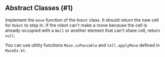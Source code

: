 ## Abstract Classes (#1)

Implement the `move` function of the `Robot` class.
It should return the new cell for `Robot` to step in.
If the robot can't make a move because the cell is already
occupied with a `Wall` or another element that can't share cell, return `null`.

You can use utility functions `Maze.isPassable` and `Cell.applyMove`
defined in `MazeEx.kt`.